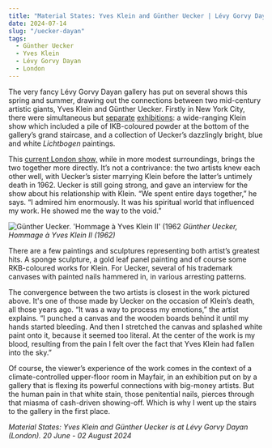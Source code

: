 ```yaml
---
title: "Material States: Yves Klein and Günther Uecker | Lévy Gorvy Dayan"
date: 2024-07-14
slug: "/uecker-dayan"
tags:
  - Günther Uecker
  - Yves Klein
  - Lévy Gorvy Dayan
  - London
---
```


The very fancy Lévy Gorvy Dayan gallery has put on several shows this spring and summer, drawing out the connections between two mid-century artistic giants, Yves Klein and Günther Uecker. Firstly in New York City, there were simultaneous but [separate](https://www.levygorvydayan.com/exhibitions/yves-klein-and-the-tangible-world) [exhibitions](https://www.levygorvydayan.com/exhibitions/gunther-uecker-arc-of-light-2024): a wide-ranging Klein show which included a pile of IKB-coloured powder at the bottom of the gallery’s grand staircase, and a collection of Uecker’s dazzlingly bright, blue and white _Lichtbogen_ paintings.

This [current London show,](https://www.levygorvydayan.com/exhibitions/material-states) while in more modest surroundings, brings the two together more directly. It’s not a contrivance: the two artists knew each other well, with Uecker’s sister marrying Klein before the latter’s untimely death in 1962. Uecker is still going strong, and gave an interview for the show about his relationship with Klein. “We spent entire days together,” he says. “I admired him enormously. It was his spiritual world that influenced my work. He showed me the way to the void.”

![Günther Uecker. 'Hommage à Yves Klein II' (1962](/uecker-dayan-1.jpeg)
_Günther Uecker, Hommage à Yves Klein II (1962)_

There are a few paintings and sculptures representing both artist’s greatest hits. A sponge sculpture, a gold leaf panel painting and of course some RKB-coloured works for Klein. For Uecker, several of his trademark canvases with painted nails hammered in, in various arresting patterns.

The convergence between the two artists is closest in the work pictured above. It's one of those made by Uecker on the occasion of Klein’s death, all those years ago. “It was a way to process my emotions,” the artist explains. “I punched a canvas and the wooden boards behind it until my hands started bleeding. And then I stretched the canvas and splashed white paint onto it, because it seemed too literal. At the center of the work is my blood, resulting from the pain I felt over the fact that Yves Klein had fallen into the sky.”

Of course, the viewer’s experience of the work comes in the context of a climate-controlled upper-floor room in Mayfair, in an exhibition put on by a gallery that is flexing its powerful connections with big-money artists. But the human pain in that white stain, those penitential nails, pierces through that miasma of cash-driven showing-off. Which is why I went up the stairs to the gallery in the first place.

_Material States: Yves Klein and Günther Uecker is at Lévy Gorvy Dayan (London). 20 June - 02 August 2024_
